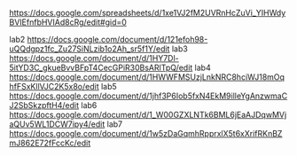 https://docs.google.com/spreadsheets/d/1xe1VJ2fM2UVRnHcZuVi_YIHWdyBVIEfnfbHVIAd8cRg/edit#gid=0

lab2
https://docs.google.com/document/d/121efoh98-uQQdgpz1fc_Zu27SiNLzib1o2Ah_sr5f1Y/edit
lab3
https://docs.google.com/document/d/1HY7Dl-5itYD3C_gkueBvvBFpT4CecGPiR30BsARlTpQ/edit
lab4
https://docs.google.com/document/d/1HWWFMSUzjLnkNRC8hciWJ18mOqhfFSxKllVJC2K5x8o/edit
lab5
https://docs.google.com/document/d/1jhf3P6Iob5fxN4EkM9illeYgAnzwmaCJ2SbSkzpftH4/edit
lab6
https://docs.google.com/document/d/1_W00GZXLNTk6BML6jEaAJDqwMVjaQUv5WL1DCW7ipy4/edit
lab7
https://docs.google.com/document/d/1w5zDaGqmhRpprxlX5t6xXrifRKnBZmJ862E72fFccKc/edit
